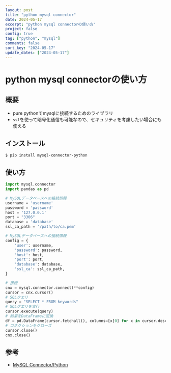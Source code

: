 ```yaml
---
layout: post
title: "python mysql connector"
date: 2024-05-17
excerpt: "python mysql connectorの使い方"
project: false
config: true
tag: ["python", "mysql"]
comments: false
sort_key: "2024-05-17"
update_dates: ["2024-05-17"]
---
```


# python mysql connectorの使い方

## 概要
 - pure pythonでmysqlに接続するためのライブラリ
 - `ssl`を使って暗号化通信も可能なので、セキュリティを考慮したい場合にも使える

## インストール

```console
$ pip install mysql-connector-python
```

## 使い方

```python
import mysql.connector
import pandas as pd

# MySQLデータベースへの接続情報
username = 'username'
password = 'password'
host = '127.0.0.1'
port = "3306"
database = 'database'
ssl_ca_path = '/path/to/ca.pem'

# MySQLデータベースへの接続情報
config = {
    'user': username,
    'password': password,
    'host': host,
    'port': port,
    'database': database,
    'ssl_ca': ssl_ca_path,
}

# 接続
cnx = mysql.connector.connect(**config)
cursor = cnx.cursor()
# SQLクエリ
query = "SELECT * FROM keywords"
# SQLクエリを実行
cursor.execute(query)
# 結果をDataFrameに変換
df = pd.DataFrame(cursor.fetchall(), columns=[x[0] for x in cursor.description])
# コネクションをクローズ
cursor.close()
cnx.close()
```

## 参考
 - [MySQL Connector/Python](https://github.com/mysql/mysql-connector-python)
